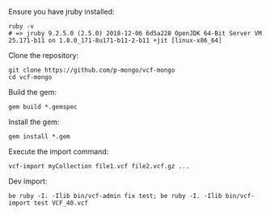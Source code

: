 Ensure you have jruby installed:

    ruby -v
    # => jruby 9.2.5.0 (2.5.0) 2018-12-06 6d5a228 OpenJDK 64-Bit Server VM 25.171-b11 on 1.8.0_171-8u171-b11-2-b11 +jit [linux-x86_64]

Clone the repository:

    git clone https://github.com/p-mongo/vcf-mongo
    cd vcf-mongo

Build the gem:

    gem build *.gemspec

Install the gem:

    gem install *.gem

Execute the import command:

    vcf-import myCollection file1.vcf file2.vcf.gz ...

Dev import:

    be ruby -I. -Ilib bin/vcf-admin fix test; be ruby -I. -Ilib bin/vcf-import test VCF_40.vcf
